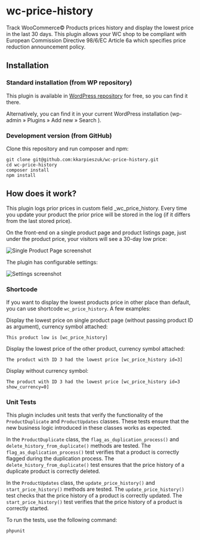 # wc-price-history
Track WooCommerce© Products prices history and display the lowest price in the last 30 days. This plugin allows your WC shop to be compliant with European Commission Directive 98/6/EC Article 6a which specifies price reduction announcement policy.

## Installation

### Standard installation (from WP repository)

This plugin is available in [WordPress repository](https://wordpress.org/plugins/wc-price-history/) for free, so you can find it there.

Alternatively, you can find it in your current WordPress installation (wp-admin &raquo; Plugins &raquo; Add new &raquo; Search ).

### Development version (from GitHub)

Clone this repository and run composer and npm:
```
git clone git@github.com:kkarpieszuk/wc-price-history.git
cd wc-price-history
composer install
npm install
```

## How does it work?

This plugin logs prior prices in custom field _wc_price_history. Every time you update your product the prior price will be stored in the log (if it differs from the last stored price).

On the front-end on a single product page and product listings page, just under the product price, your visitors will see a 30-day low price:

![Single Product Page screenshot](https://ps.w.org/wc-price-history/assets/screenshot-1.png?rev=2840303)

The plugin has configurable settings:

![Settings screenshot](https://ps.w.org/wc-price-history/assets/screenshot-2.png?rev=2844611)

### Shortcode

If you want to display the lowest products price in other place than default, you can use shortcode `wc_price_history`. A few examples:

Display the lowest price on single product page (without passing product ID as argument), currency symbol attached:
```
This product low is [wc_price_history]
```

Display the lowest price of the other product, currency symbol attached:
```
The product with ID 3 had the lowest price [wc_price_history id=3]
```

Display without currency symbol:
```
The product with ID 3 had the lowest price [wc_price_history id=3 show_currency=0]
```
### Unit Tests

This plugin includes unit tests that verify the functionality of the `ProductDuplicate` and `ProductUpdates` classes. These tests ensure that the new business logic introduced in these classes works as expected.

In the `ProductDuplicate` class, the `flag_as_duplication_process()` and `delete_history_from_duplicate()` methods are tested. The `flag_as_duplication_process()` test verifies that a product is correctly flagged during the duplication process. The `delete_history_from_duplicate()` test ensures that the price history of a duplicate product is correctly deleted.

In the `ProductUpdates` class, the `update_price_history()` and `start_price_history()` methods are tested. The `update_price_history()` test checks that the price history of a product is correctly updated. The `start_price_history()` test verifies that the price history of a product is correctly started.

To run the tests, use the following command:

```
phpunit
```

